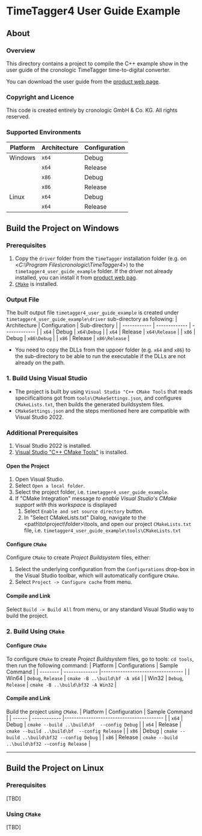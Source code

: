 # TimeTagger4 User Guide Example

## About

### Overview
This directory contains a project to compile the C++ example show in the user guide of the cronologic TimeTagger time-to-digital converter.

You can download the user guide from the [product web page](https://www.cronologic.de/products/tdcs/timetagger).

### Copyright and Licence
This code is created entirely by cronologic GmbH & Co. KG. All rights reserved.

### Supported Environments
| Platform     | Architecture | Configuration |
| ------------ | ------------ | ------------- |
| Windows  | `x64` | Debug   |
|          | `x64` | Release |
|          | `x86` | Debug   |
|          | `x86` | Release |
| Linux    | `x64` | Debug   |
|          | `x64` | Release |

## Build the Project on Windows

### Prerequisites
1. Copy the `driver` folder from the `TimeTagger` installation folder (e.g. on <_C:\Program Files\cronologic\TimeTagger4_>) to the `timetagger4_user_guide_example` folder. If the driver not already installed, you can install it from [product web pag](https://www.cronologic.de/products/tdcs/timetagger).
2. [`CMake`](https://cmake.org/install/) is installed.

### Output File
The built output file `timetagger4_user_guide_example` is created under `timetagger4_user_guide_example\driver` sub-directory as following:
| Architecture | Configuration | Sub-directory | 
| ------------ | ------------- | ------------- | 
| `x64` | Debug   | `x64\Debug`   | 
| `x64` | Release | `x64\Release` |
| `x86` | Debug   | `x86\Debug`   |
| `x86` | Release | `x86\Release` |
* You need to copy the DLLs from the uppoer folder (e.g. `x64` and `x86`) to the sub-directory to be able to run the executable if the DLLs are not already on the path.

### 1. Build Using Visual Studio
- The project is built by using `Visual Studio "C++ CMake Tools` that reads speciificaitions got from `tools\CMakeSettings.json`, and configures `CMakeLists.txt`, then  builds the generated buildsystem files.
- `CMakeSettings.json` and the steps mentioned here are compatible with Visual Studio 2022. 

### Additional Prerequisites
1. Visual Studio 2022 is installed.
2. [Visual Studio "C++ CMake Tools"](https://docs.microsoft.com/en-us/cpp/build/cmake-projects-in-visual-studio) is installed.

#### Open the Project 
1. Open Visual Studio.
2. Select `Open a local folder`.
3. Select the project folder, i.e. `timetagger4_user_guide_example`.
4. If "CMake Integration" message _to enable Visual Studio's CMake support with this workspace_ is displayed
   1. Select `Enable and set source directory` button.
   2. In "Select CMakeLists.txt" Dialog, navigate to the <path\to\project\folder>\tools, and open our project `CMakeLists.txt` file, i.e. `timetagger4_user_guide_example\tools\CMakeLists.txt`

#### Configure `CMake`
Configure `CMake` to create _Project Buildsystem_ files, either:
1. Select the underlying configuration from the `Configurations` drop-box in the Visual Studio toolbar, which will automatically configure `CMake`.
2. Select `Project -> Configure cache` from menu.

#### Compile and Link
Select `Build -> Build All` from menu, or any standard Visual Studio way to build the project.

### 2. Build Using `CMake`

#### Configure `CMake`
To configure `CMake` to create _Project Buildsystem_ files, go to tools: `cd tools`, then run the following command:
| Platform | Configurations     | Sample Command                    | 
| -------- | --------------     |---------------------------------- |
| Win64    | `Debug`, `Release` | `cmake -B ..\build\bf -A x64`     | 
| Win32    | `Debug`, `Release` | `cmake -B ..\build\bf32 -A Win32` | 

#### Compile and Link
Build the project using `CMake`.
| Platform | Configuration | Sample Command                           | 
| ------   | ------------  |----------------------------------------- |
| `x64`    | Debug   | `cmake --build ..\build\bf  --config Debug`    |
| `x64`    | Release | `cmake --build ..\build\bf  --config Release`  | 
| `x86`    | Debug   | `cmake --build ..\build\bf32 --config Debug`   | 
| `x86`    | Release | `cmake --build ..\build\bf32 --config Release` | 

---

## Build the Project on Linux

### Prerequisites
[TBD]

### Using `CMake`
[TBD]
